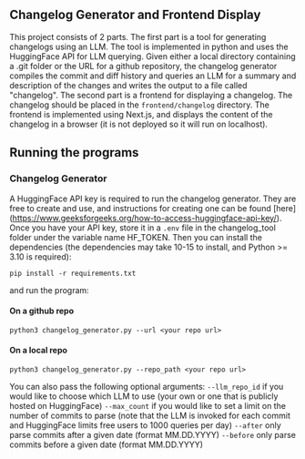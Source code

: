 ## Changelog Generator and Frontend Display
This project consists of 2 parts. The first part is a tool for generating changelogs
using an LLM. The tool is implemented in python and uses the HuggingFace API for LLM querying.
Given either a local directory containing a .git folder or the URL for a github repository,
the changelog generator compiles the commit and diff history and queries an LLM for a summary and
description of the changes and writes the output to a file called "changelog".
The second part is a frontend for displaying a changelog. The changelog should be placed in the
`frontend/changelog` directory. The frontend is implemented using Next.js, and displays the content
of the changelog in a browser (it is not deployed so it will run on localhost).

## Running the programs
### Changelog Generator
A HuggingFace API key is required to run the changelog generator. They are free to create and use, and
instructions for creating one can be found [here] (https://www.geeksforgeeks.org/how-to-access-huggingface-api-key/). Once you have
your API key, store it in a `.env` file in the changelog_tool folder under the variable name HF_TOKEN.
Then you can install the dependencies (the dependencies may take 10-15 to install, and Python >= 3.10
is required):
```
pip install -r requirements.txt
```
and run the program:
#### On a github repo
```
python3 changelog_generator.py --url <your repo url>
```
#### On a local repo
```
python3 changelog_generator.py --repo_path <your repo url>
```
You can also pass the following optional arguments:
`--llm_repo_id` if you would like to choose which LLM to use (your own or one that is publicly hosted on HuggingFace)
`--max_count` if you would like to set a limit on the number of commits to parse (note that the LLM is invoked for each commit
and HuggingFace limits free users to 1000 queries per day)
`--after` only parse commits after a given date (format MM.DD.YYYY)
`--before` only parse commits before a given date (format MM.DD.YYYY)

